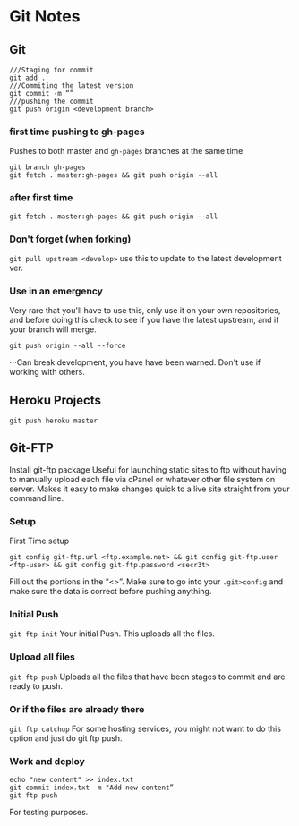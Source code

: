# Git Notes

## Git

```
///Staging for commit
git add .
///Commiting the latest version
git commit -m “”
///pushing the commit
git push origin <development branch>
```

### first time pushing to gh-pages

Pushes to both master and `gh-pages` branches at the same time

```
git branch gh-pages
git fetch . master:gh-pages && git push origin --all
```

### after first time

```
git fetch . master:gh-pages && git push origin --all
```

### Don't forget (when forking)

`git pull upstream <develop>` use this to update to the latest development ver.

### Use in an emergency

Very rare that you'll have to use this, only use it on your own repositories, and before doing this check to see if you have the latest upstream, and if your branch will merge.

`git push origin --all --force`

⋅⋅⋅Can break development, you have have been warned. Don't use if working with others.

## Heroku Projects

`git push heroku master`

## Git-FTP

Install git-ftp package 
Useful for launching static sites to ftp without having to manually upload each file via cPanel or whatever other file system on server. Makes it easy to make changes quick to a live site straight from your command line.

### Setup

First Time setup

```
git config git-ftp.url <ftp.example.net> && git config git-ftp.user <ftp-user> && git config git-ftp.password <secr3t>
```
Fill out the portions in the “<>”.
Make sure to go into your `.git>config` and make sure the data is correct before pushing anything.


### Initial Push

`git ftp init`
Your initial Push. This uploads all the files.

### Upload all files

`git ftp push`
Uploads all the files that have been stages to commit and are ready to push.

### Or if the files are already there

`git ftp catchup`
For some hosting services, you might not want to do this option and just do git ftp push.

### Work and deploy

```
echo "new content" >> index.txt
git commit index.txt -m "Add new content”
git ftp push
```
For testing purposes.
